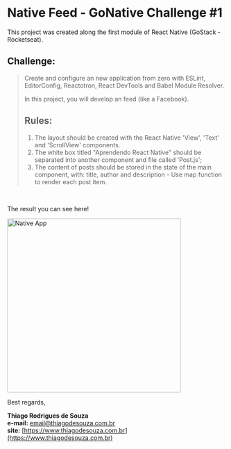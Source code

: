 # Native Feed - GoNative Challenge #1

This project was created along the first module of React Native (GoStack - Rocketseat).

## Challenge:

> Create and configure an new application from zero with ESLint, EditorConfig, Reactotron, React DevTools and Babel Module Resolver.
>
> In this project, you will develop an feed (like a Facebook).
>
> ## Rules:
>
> 1.  The layout should be created with the React Native 'View', 'Text' and 'ScrollView' components.
> 2.  The white box titled "Aprendendo React Native" should be separated into another component and file called 'Post.js';
> 3.  The content of posts should be stored in the state of the main component, with: title, author and description - Use map function to render each post item.

<br />

The result you can see here!

<img src="https://i.imgur.com/La9kU1p.png)" alt="Native App" width="400"/>

<br />

Best regards,

**Thiago Rodrigues de Souza** \
**e-mail:** email@thiagodesouza.com.br \
**site:** [https://www.thiagodesouza.com.br](https://www.thiagodesouza.com.br)
